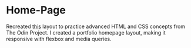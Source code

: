 # Home-Page

Recreated [this](https://cdn.statically.io/gh/TheOdinProject/curriculum/1c8b5c739efd263e8cc48703988b18d6e3afe034/advanced_html_css/responsive-design/project_personal_portfolio/imgs/portfolio.png) layout to practice advanced HTML and CSS concepts from The Odin Project. I created a portfolio homepage layout, making it responsive with flexbox and media queries. 
